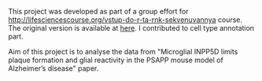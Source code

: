 This project was developed as part of a group effort for http://lifesciencescourse.org/vstup-do-r-ta-rnk-sekvenuvannya course. The original version is available at [here](https://github.com/sviatkh/spatial-transcriptomics-project). I contributed to cell type annotation part.

Aim of this project is to analyse the data from "Microglial INPP5D limits plaque formation and glial reactivity in the PSAPP mouse model of Alzheimer’s disease" paper.
